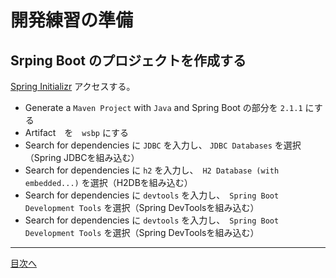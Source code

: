 # 開発練習の準備

## Srping Boot のプロジェクトを作成する

[Spring Initializr](https://start.spring.io/) アクセスする。


- Generate a `Maven Project` with `Java` and Spring Boot の部分を `2.1.1` にする
- Artifact　を　`wsbp` にする
- Search for dependencies に `JDBC` を入力し、 `JDBC Databases` を選択（Spring JDBCを組み込む）
- Search for dependencies に `h2` を入力し、　`H2 Database (with embedded...)` を選択（H2DBを組み込む）
- Search for dependencies に `devtools` を入力し、　`Spring Boot Development Tools` を選択（Spring DevToolsを組み込む）
- Search for dependencies に `devtools` を入力し、　`Spring Boot Development Tools` を選択（Spring DevToolsを組み込む）


----

[目次へ](../../README.md) 

